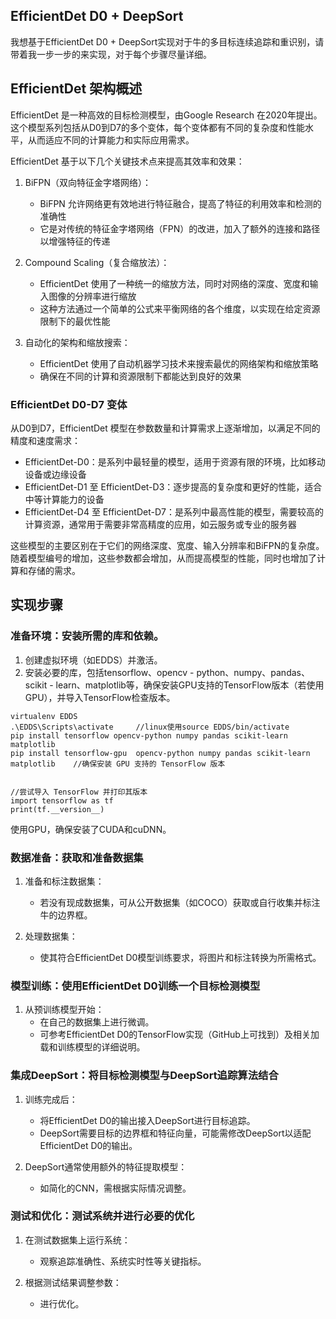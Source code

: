 ## EfficientDet D0 + DeepSort

我想基于EfficientDet D0 + DeepSort实现对于牛的多目标连续追踪和重识别，请带着我一步一步的来实现，对于每个步骤尽量详细。

## EfficientDet 架构概述

EfficientDet 是一种高效的目标检测模型，由Google Research 在2020年提出。这个模型系列包括从D0到D7的多个变体，每个变体都有不同的复杂度和性能水平，从而适应不同的计算能力和实际应用需求。

EfficientDet 基于以下几个关键技术点来提高其效率和效果：

1. BiFPN（双向特征金字塔网络）：
   - BiFPN 允许网络更有效地进行特征融合，提高了特征的利用效率和检测的准确性
   - 它是对传统的特征金字塔网络（FPN）的改进，加入了额外的连接和路径以增强特征的传递

2. Compound Scaling（复合缩放法）：
   - EfficientDet 使用了一种统一的缩放方法，同时对网络的深度、宽度和输入图像的分辨率进行缩放
   - 这种方法通过一个简单的公式来平衡网络的各个维度，以实现在给定资源限制下的最优性能

3. 自动化的架构和缩放搜索：
   - EfficientDet 使用了自动机器学习技术来搜索最优的网络架构和缩放策略
   - 确保在不同的计算和资源限制下都能达到良好的效果

### EfficientDet D0-D7 变体

从D0到D7，EfficientDet 模型在参数数量和计算需求上逐渐增加，以满足不同的精度和速度需求：

- EfficientDet-D0：是系列中最轻量的模型，适用于资源有限的环境，比如移动设备或边缘设备
- EfficientDet-D1 至 EfficientDet-D3：逐步提高的复杂度和更好的性能，适合中等计算能力的设备
- EfficientDet-D4 至 EfficientDet-D7：是系列中最高性能的模型，需要较高的计算资源，通常用于需要非常高精度的应用，如云服务或专业的服务器

这些模型的主要区别在于它们的网络深度、宽度、输入分辨率和BiFPN的复杂度。随着模型编号的增加，这些参数都会增加，从而提高模型的性能，同时也增加了计算和存储的需求。

## 实现步骤

### 准备环境：安装所需的库和依赖。
1. 创建虚拟环境（如EDDS）并激活。  
2. 安装必要的库，包括tensorflow、opencv - python、numpy、pandas、scikit - learn、matplotlib等，确保安装GPU支持的TensorFlow版本（若使用GPU），并导入TensorFlow检查版本。  
```
virtualenv EDDS
.\EDDS\Scripts\activate     //linux使用source EDDS/bin/activate
pip install tensorflow opencv-python numpy pandas scikit-learn matplotlib
pip install tensorflow-gpu  opencv-python numpy pandas scikit-learn matplotlib    //确保安装 GPU 支持的 TensorFlow 版本


//尝试导入 TensorFlow 并打印其版本
import tensorflow as tf
print(tf.__version__)

```
使用GPU，确保安装了CUDA和cuDNN。
### 数据准备：获取和准备数据集

1. 准备和标注数据集：
   - 若没有现成数据集，可从公开数据集（如COCO）获取或自行收集并标注牛的边界框。

2. 处理数据集：
   - 使其符合EfficientDet D0模型训练要求，将图片和标注转换为所需格式。

### 模型训练：使用EfficientDet D0训练一个目标检测模型

1. 从预训练模型开始：
   - 在自己的数据集上进行微调。
   - 可参考EfficientDet D0的TensorFlow实现（GitHub上可找到）及相关加载和训练模型的详细说明。

### 集成DeepSort：将目标检测模型与DeepSort追踪算法结合

1. 训练完成后：
   - 将EfficientDet D0的输出接入DeepSort进行目标追踪。
   - DeepSort需要目标的边界框和特征向量，可能需修改DeepSort以适配EfficientDet D0的输出。

2. DeepSort通常使用额外的特征提取模型：
   - 如简化的CNN，需根据实际情况调整。

### 测试和优化：测试系统并进行必要的优化

1. 在测试数据集上运行系统：
   - 观察追踪准确性、系统实时性等关键指标。

2. 根据测试结果调整参数：
   - 进行优化。

